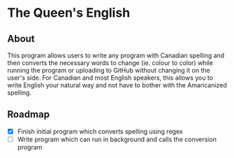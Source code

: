 # The Queen's English

## About
This program allows users to write any program with Canadian spelling and then converts the necessary words to change (ie. colour to color) while running the program or uploading to GitHub without changing it on the user's side. For Canadian and most English speakers, this allows you to write English your natural way and not have to bother with the Amaricanized spelling.

## Roadmap
- [x] Finish initial program which converts spelling using regex
- [ ] Write program which can run in background and calls the conversion program
